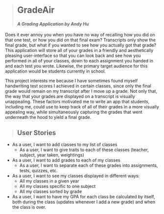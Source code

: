 > # GradeAir
>
> #### *A Grading Application by Andy Hu*
>
Does it ever annoy you when you have no way of recalling how you did on 
that one test, or how you did on that final exam? Transcripts only show 
the final grade, but what if you wanted to see how you actually got that 
grade? This application will store all of your grades in a friendly and
aesthetically pleasing user-interface so that you can look back and see
how you performed in all of your classes, down to each assignment you
handed in and each test you wrote. Likewise, the primary target audience
for this application would be students currently in school. 

This project interests me because I have sometimes found myself handwriting
test scores I achieved in certain classes, since only the final grade would
remain on my transcript after I move up a grade. Not only that, the way that
your grades are displayed on a transcript is visually unappealing. These
factors motivated me to write an app that students, including me, could 
use to keep track of all of their grades in a more visually appealing way,
while simultaneously capturing the grades that went underneath the hood
to yield a final grade. 

> ## User Stories
- As a user, I want to add classes to my list of classes
  - As a user, I want to give traits to each of these classes (teacher, subject, year taken, weightings)
- As a user, I want to add grades to each of my classes
  - As a user, I want to separate each of these grades into assignments, tests, quizzes, etc.
- As a user, I want to see my classes displayed in different ways:
  - All my classes in a given year
  - All my classes specific to one subject
  - All my classes sorted by grade
- As a user, I want to have my GPA for each class be calculated by itself, both during the class (updates whenever I add a new grade) and when the class is over.
